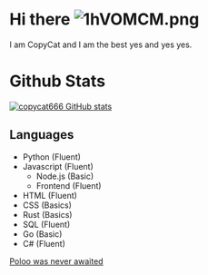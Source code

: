 # **Hi there** ![1hVOMCM.png](https://cdn.discordapp.com/emojis/958317778631286786.webp?size=40&quality=lossless)

I am CopyCat and I am the best yes and yes yes.


# Github Stats </br>
[![copycat666 GitHub stats](https://github-readme-stats.vercel.app/api?username=copycat666&theme=highcontrast&show_icons=true)](https://github.com/anuraghazra/github-readme-stats)

## **Languages**

* Python (Fluent)
* Javascript (Fluent)
  * Node.js (Basic)
  * Frontend (Fluent)
* HTML (Fluent)
* CSS (Basics)
* Rust (Basics)
* SQL (Fluent)
* Go (Basic)
* C# (Fluent)


[Poloo was never awaited](https://github.com/PolooDev)
